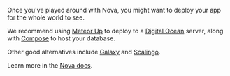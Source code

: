 Once you've played around with Nova, you might want to deploy your app for the whole world to see. 

We recommend using [Meteor Up](https://github.com/kadirahq/meteor-up) to deploy to a [Digital Ocean](http://digitalocean.com) server, along with [Compose](http://compose.io) to host your database. 

Other good alternatives include [Galaxy](http://galaxy.meteor.com/) and [Scalingo](http://scalingo.com).

Learn more in the [Nova docs](http://nova-docs.telescopeapp.org/deployment.html).
